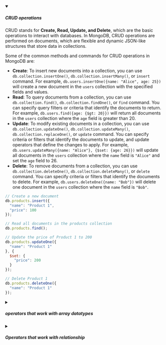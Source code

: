 <!-- https://brandfolder.com/workbench/extract-text-from-image -->
<!-- ![for root](/img/interviews/angular/forroot.png) -->

<details open>
<summary><h5>CRUD operations</h5></summary>

CRUD stands for **Create, Read, Update, and Delete**, which are the basic operations to interact with databases. In MongoDB, CRUD operations are performed on documents, which are flexible and dynamic JSON-like structures that store data in collections.

Some of the common methods and commands for CRUD operations in MongoDB are:

- **Create**: To insert new documents into a collection, you can use `db.collection.insertOne()`, `db.collection.insertMany()`, or `insert` command. For example, `db.users.insertOne({name: "Alice", age: 25})` will create a new document in the `users` collection with the specified fields and values.
- **Read**: To query documents from a collection, you can use `db.collection.find()`, `db.collection.findOne()`, or `find` command. You can specify query filters or criteria that identify the documents to return. For example, `db.users.find({age: {$gt: 20}})` will return all documents in the `users` collection where the `age` field is greater than 20.
- **Update**: To modify existing documents in a collection, you can use `db.collection.updateOne()`, `db.collection.updateMany()`, `db.collection.replaceOne()`, or `update` command. You can specify criteria or filters that identify the documents to update, and update operators that define the changes to apply. For example, `db.users.updateMany({name: "Alice"}, {$set: {age: 26}})` will update all documents in the `users` collection where the `name` field is `"Alice"` and set the `age` field to 26.
- **Delete**: To remove documents from a collection, you can use `db.collection.deleteOne()`, `db.collection.deleteMany()`, or `delete` command. You can specify criteria or filters that identify the documents to delete. For example, `db.users.deleteOne({name: "Bob"})` will delete one document in the `users` collection where the `name` field is `"Bob"`.

```js
// Create a new document
db.products.insert({
  "name": "Product 1",
  "price": 100
});

// Read all documents in the products collection
db.products.find();

// Update the price of Product 1 to 200
db.products.updateOne({
  "name": "Product 1"
}, {
  $set: {
    "price": 200
  }
});

// Delete Product 1
db.products.deleteOne({
  "name": "Product 1"
});

```

</details>

<details>
<summary><h5>operators that work with array datatypes</h5></summary>

There are different types of operators that work with array datatypes in MongoDB, depending on what you want to do with the arrays. Here are some examples:

- If you want to **match** documents where an array field contains all or some of the specified values, you can use the **$all** or **$in** operators²⁴. For example, `{"tags": {"$all": ["fruit", "tropical"]}}` will match documents where the `tags` array contains both `"fruit"` and `"tropical"`.
- If you want to **query** for documents where an array field meets some conditions, you can use the **$elemMatch** operator²³. For example, `{"scores": {"$elemMatch": {"$gt": 80, "$lt": 95}}}` will match documents where the `scores` array contains at least one element that is greater than 80 and less than 95.
- If you want to **update** documents by adding or removing elements from an array field, you can use the **$push**, **$pull**, or **$pop** operators¹². For example, `{"$push": {"tags": "organic"}}` will add `"organic"` to the end of the `tags` array.
- If you want to **aggregate** documents by grouping or counting elements from an array field, you can use the **$unwind**, **$group**, or **$count** operators¹. For example, `{"$unwind": "$tags"}` will create a new document for each element in the `tags` array.

</details>

<details>
<summary><h5>Operators that work with relationship</h5></summary>

There are different types of operators that work with relationships in MongoDB, depending on how you model them. Here is a list of some common operators with examples for each:

- **If you use embedding**, you can use **array operators** to perform operations on embedded arrays, such as accessing elements, concatenating arrays, filtering arrays, etc. For example:

```javascript
// Access the first element of the comments array field
{ $arrayElemAt: [ "$comments", 0 ] }

// Concatenate the courses and clubs array fields
db.students.aggregate([
  { $project: {
    name: 1,
    activities: { $concatArrays: [ "$courses", "$clubs" ] }
  }}
])

// Filter the items array field by price
{ $filter: {
   input: "$items",
   as: "item",
   cond: { $gte: [ "$$item.price", 100 ] }
} }

// Count the number of elements in the comments array field
{ $size: "$comments" }
```

- **If you use referencing**, you can use **aggregation operators** to perform operations on referenced documents, such as joining collections, unwinding arrays, grouping documents, etc. For example:

```javascript
// Join the posts collection with the authors collection by _id
db.orders.aggregate([{ $lookup: {
   from: "authors",
   localField: "author_id",
   foreignField: "_id",
   as: "author"
} }])

// Deconstruct the comments array field
{ $unwind: "$comments" }

// Group documents by author name and count the number of posts
{ $group: { _id: "$author.name", postCount: { $sum: 1 } } }
```

These are just some examples of operators that work with relationships in MongoDB. There are many more operators that can perform different operations, such as `$all`, `$elemMatch`, `$push`, `$pull`, etc¹².

</details>
